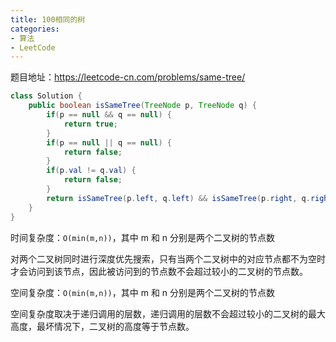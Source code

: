```yaml
---
title: 100相同的树
categories: 
- 算法
- LeetCode
---
```


题目地址：https://leetcode-cn.com/problems/same-tree/

```java
class Solution {
    public boolean isSameTree(TreeNode p, TreeNode q) {
        if(p == null && q == null) {
            return true;
        }
        if(p == null || q == null) {
            return false;
        }
        if(p.val != q.val) {
            return false;
        }
        return isSameTree(p.left, q.left) && isSameTree(p.right, q.right);
    }
}
```

时间复杂度：`O(min(m,n))`，其中 m 和 n 分别是两个二叉树的节点数

对两个二叉树同时进行深度优先搜索，只有当两个二叉树中的对应节点都不为空时才会访问到该节点，因此被访问到的节点数不会超过较小的二叉树的节点数。

空间复杂度：`O(min(m,n))`，其中 m 和 n 分别是两个二叉树的节点数

空间复杂度取决于递归调用的层数，递归调用的层数不会超过较小的二叉树的最大高度，最坏情况下，二叉树的高度等于节点数。